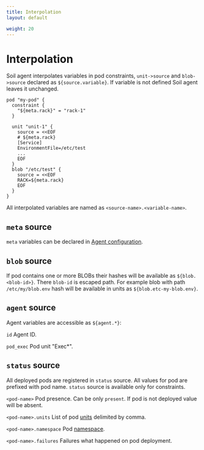 ```yaml
---
title: Interpolation
layout: default

weight: 20
---
```


# Interpolation

Soil agent interpolates variables in pod constraints, `unit->source` and `blob->source` declared as `${source.variable}`. If variable is not defined Soil agent leaves it unchanged.  

```hcl
pod "my-pod" {
  constraint {
    "${meta.rack}" = "rack-1"
  }

  unit "unit-1" {
    source = <<EOF
    # ${meta.rack}
    [Service]
    EnvironmentFile=/etc/test
    ...
    EOF
  }
  blob "/etc/test" {
    source = <<EOF
    RACK=${meta.rack}
    EOF
  }
}
```

All interpolated variables are named as `<source-name>.<variable-name>`.

## `meta` source

`meta` variables can be declared in [Agent configuration]({{site.baseurl}}/agent/configuration).

## `blob` source

If pod contains one or more BLOBs their hashes will be available as `${blob.<blob-id>}`. There `blob-id` is escaped path. For example blob with path `/etc/my/blob.env` hash will be available in units as `${blob.etc-my-blob.env}`.

## `agent` source

Agent variables are accessible as `${agent.*}`:

`id` Agent ID.

`pod_exec` Pod unit "Exec*".

## `status` source

All deployed pods are registered in `status` source. All values for pod are prefixed with pod name. `status` source is available only for constraints.

`<pod-name>` Pod presence. Can be only `present`. If pod is not deployed value will be absent.
 
`<pod-name>.units` List of pod [units]({{site.baseurl}}/pod/#units) delimited by comma.

`<pod-name>.namespace` Pod [namespace]({{site.baseurl}}/agent/namespaces).

`<pod-name>.failures` Failures what happened on pod deployment.

